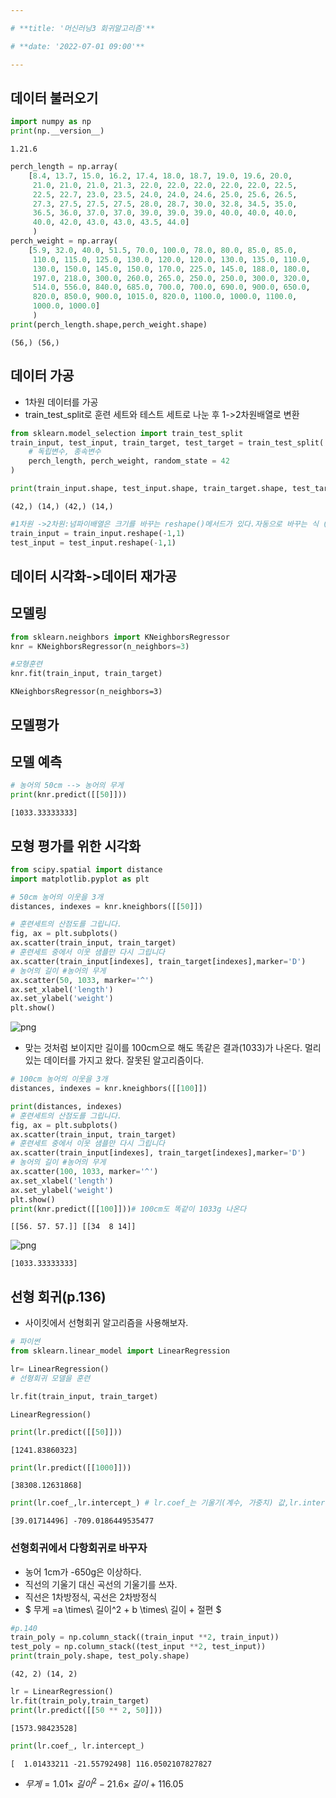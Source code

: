 ```yaml
---

# **title: '머신러닝3 회귀알고리즘'**

# **date: '2022-07-01 09:00'**

---
```


## 데이터 불러오기



```python
import numpy as np
print(np.__version__)
```

    1.21.6
    


```python
perch_length = np.array(
    [8.4, 13.7, 15.0, 16.2, 17.4, 18.0, 18.7, 19.0, 19.6, 20.0, 
     21.0, 21.0, 21.0, 21.3, 22.0, 22.0, 22.0, 22.0, 22.0, 22.5, 
     22.5, 22.7, 23.0, 23.5, 24.0, 24.0, 24.6, 25.0, 25.6, 26.5, 
     27.3, 27.5, 27.5, 27.5, 28.0, 28.7, 30.0, 32.8, 34.5, 35.0, 
     36.5, 36.0, 37.0, 37.0, 39.0, 39.0, 39.0, 40.0, 40.0, 40.0, 
     40.0, 42.0, 43.0, 43.0, 43.5, 44.0]
     )
perch_weight = np.array(
    [5.9, 32.0, 40.0, 51.5, 70.0, 100.0, 78.0, 80.0, 85.0, 85.0, 
     110.0, 115.0, 125.0, 130.0, 120.0, 120.0, 130.0, 135.0, 110.0, 
     130.0, 150.0, 145.0, 150.0, 170.0, 225.0, 145.0, 188.0, 180.0, 
     197.0, 218.0, 300.0, 260.0, 265.0, 250.0, 250.0, 300.0, 320.0, 
     514.0, 556.0, 840.0, 685.0, 700.0, 700.0, 690.0, 900.0, 650.0, 
     820.0, 850.0, 900.0, 1015.0, 820.0, 1100.0, 1000.0, 1100.0, 
     1000.0, 1000.0]
     )
print(perch_length.shape,perch_weight.shape)
```

    (56,) (56,)
    

## 데이터 가공
- 1차원 데이터를 가공
- train_test_split로 훈련 세트와 테스트 세트로 나눈 후 1->2차원배열로 변환


```python
from sklearn.model_selection import train_test_split
train_input, test_input, train_target, test_target = train_test_split(
    # 독립변수, 종속변수
    perch_length, perch_weight, random_state = 42
)

print(train_input.shape, test_input.shape, train_target.shape, test_target.shape)

```

    (42,) (14,) (42,) (14,)
    


```python
#1차원 ->2차원:넘파이배열은 크기를 바꾸는 reshape()메서드가 있다.자동으로 바꾸는 식 (-1,1)을 이용한다
train_input = train_input.reshape(-1,1)
test_input = test_input.reshape(-1,1)
```

## 데이터 시각화->데이터 재가공

## 모델링 



```python
from sklearn.neighbors import KNeighborsRegressor
knr = KNeighborsRegressor(n_neighbors=3)

#모형훈련
knr.fit(train_input, train_target)
```




    KNeighborsRegressor(n_neighbors=3)



## 모델평가


## 모델 예측 


```python
# 농어의 50cm --> 농어의 무게
print(knr.predict([[50]]))

```

    [1033.33333333]
    

## 모형 평가를 위한 시각화 


```python
from scipy.spatial import distance
import matplotlib.pyplot as plt

# 50cm 농어의 이웃을 3개
distances, indexes = knr.kneighbors([[50]])

# 훈련세트의 산점도를 그립니다.
fig, ax = plt.subplots()
ax.scatter(train_input, train_target)
# 훈련세트 중에서 이웃 샘플만 다시 그립니다
ax.scatter(train_input[indexes], train_target[indexes],marker='D')
# 농어의 길이 #농어의 무게
ax.scatter(50, 1033, marker='^')
ax.set_xlabel('length')
ax.set_ylabel('weight')
plt.show()
```


    
![png](images/day0701_1/output_14_0.png)
    


- 맞는 것처럼 보이지만 길이를 100cm으로 해도 똑같은 결과(1033)가 나온다. 멀리있는 데이터를 가지고 왔다. 잘못된 알고리즘이다.


```python
# 100cm 농어의 이웃을 3개
distances, indexes = knr.kneighbors([[100]])

print(distances, indexes)
# 훈련세트의 산점도를 그립니다.
fig, ax = plt.subplots()
ax.scatter(train_input, train_target)
# 훈련세트 중에서 이웃 샘플만 다시 그립니다
ax.scatter(train_input[indexes], train_target[indexes],marker='D')
# 농어의 길이 #농어의 무게
ax.scatter(100, 1033, marker='^')
ax.set_xlabel('length')
ax.set_ylabel('weight')
plt.show()
print(knr.predict([[100]]))# 100cm도 똑같이 1033g 나온다
```

    [[56. 57. 57.]] [[34  8 14]]
    


    
![png](images/day0701_1/output_16_1.png)
    


    [1033.33333333]
    

## 선형 회귀(p.136)
- 사이킷에서 선형회귀 알고리즘을 사용해보자.


```python
# 파이썬
from sklearn.linear_model import LinearRegression

lr= LinearRegression()
# 선형회귀 모델을 훈련

lr.fit(train_input, train_target)

```




    LinearRegression()




```python
print(lr.predict([[50]]))
```

    [1241.83860323]
    


```python
print(lr.predict([[1000]]))
```

    [38308.12631868]
    


```python
print(lr.coef_,lr.intercept_) # lr.coef_는 기울기(계수, 가중치) 값,lr.intercept_(절편)
```

    [39.01714496] -709.0186449535477
    

### 선형회귀에서 다항회귀로 바꾸자
 - 농어 1cm가 -650g은 이상하다.
 - 직선의 기울기 대신 곡선의 기울기를 쓰자.
 - 직선은 1차방정식, 곡선은 2차방정식
 - $ 무게 =a \times\ 길이^2 + b \times\ 길이 + 절편 $


```python
#p.140
train_poly = np.column_stack((train_input **2, train_input))
test_poly = np.column_stack((test_input **2, test_input))
print(train_poly.shape, test_poly.shape)
```

    (42, 2) (14, 2)
    


```python
lr = LinearRegression()
lr.fit(train_poly,train_target)
print(lr.predict([[50 ** 2, 50]]))
```

    [1573.98423528]
    


```python
print(lr.coef_, lr.intercept_)
```

    [  1.01433211 -21.55792498] 116.0502107827827
    

- $무게 = 1.01 \times\ 길이^2 - 21.6 \times\ 길이 +116.05$

